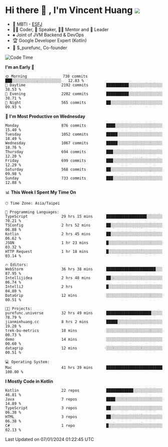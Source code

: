 # Hi there 👋 , I'm Vincent Huang ![](https://komarev.com/ghpvc/?username=Jian-Min-Huang)
- 👀 MBTI - [ESFJ](https://www.16personalities.com/esfj-personality)
- 👨‍💻 Coder, 🎤 Speaker, 👨‍🏫 Mentor and 🚀 Leader
- ♠️ Joint of JVM Backend & DevOps
- 🏆 Google Developer Expert (Kotlin)
- 💼 $_purefunc, Co-founder

<!--START_SECTION:waka-->
![Code Time](http://img.shields.io/badge/Code%20Time-3%2C201%20hrs%2018%20mins-blue)

**I'm an Early 🐤** 

```text
🌞 Morning                730 commits         ███░░░░░░░░░░░░░░░░░░░░░░   12.83 % 
🌆 Daytime                2192 commits        ██████████░░░░░░░░░░░░░░░   38.53 % 
🌃 Evening                2202 commits        ██████████░░░░░░░░░░░░░░░   38.71 % 
🌙 Night                  565 commits         ██░░░░░░░░░░░░░░░░░░░░░░░   09.93 % 
```
📅 **I'm Most Productive on Wednesday** 

```text
Monday                   876 commits         ████░░░░░░░░░░░░░░░░░░░░░   15.40 % 
Tuesday                  1052 commits        █████░░░░░░░░░░░░░░░░░░░░   18.49 % 
Wednesday                1067 commits        █████░░░░░░░░░░░░░░░░░░░░   18.76 % 
Thursday                 694 commits         ███░░░░░░░░░░░░░░░░░░░░░░   12.20 % 
Friday                   699 commits         ███░░░░░░░░░░░░░░░░░░░░░░   12.29 % 
Saturday                 568 commits         ██░░░░░░░░░░░░░░░░░░░░░░░   09.98 % 
Sunday                   733 commits         ███░░░░░░░░░░░░░░░░░░░░░░   12.88 % 
```


📊 **This Week I Spent My Time On** 

```text
🕑︎ Time Zone: Asia/Taipei

💬 Programming Languages: 
TypeScript               29 hrs 15 mins      ██████████████████░░░░░░░   70.21 % 
TSConfig                 2 hrs 52 mins       ██░░░░░░░░░░░░░░░░░░░░░░░   06.88 % 
Kotlin                   2 hrs 45 mins       ██░░░░░░░░░░░░░░░░░░░░░░░   06.62 % 
JSON                     1 hr 23 mins        █░░░░░░░░░░░░░░░░░░░░░░░░   03.32 % 
HTTP Request             1 hr 18 mins        █░░░░░░░░░░░░░░░░░░░░░░░░   03.14 % 

🔥 Editors: 
WebStorm                 36 hrs 38 mins      ██████████████████████░░░   87.95 % 
Intellijidea             2 hrs 48 mins       ██░░░░░░░░░░░░░░░░░░░░░░░   06.74 % 
IntelliJ                 2 hrs               █░░░░░░░░░░░░░░░░░░░░░░░░   04.80 % 
DataGrip                 12 mins             ░░░░░░░░░░░░░░░░░░░░░░░░░   00.51 % 

🐱‍💻 Projects: 
purefunc.universe        32 hrs 49 mins      ████████████████████░░░░░   78.79 % 
jianminhuang.cc          8 hrs 2 mins        █████░░░░░░░░░░░░░░░░░░░░   19.28 % 
trek-bu-metrics          18 mins             ░░░░░░░░░░░░░░░░░░░░░░░░░   00.73 % 
demo                     14 mins             ░░░░░░░░░░░░░░░░░░░░░░░░░   00.60 % 
datagrip                 12 mins             ░░░░░░░░░░░░░░░░░░░░░░░░░   00.51 % 

💻 Operating System: 
Mac                      41 hrs 39 mins      █████████████████████████   100.00 % 
```

**I Mostly Code in Kotlin** 

```text
Kotlin                   22 repos            ████████████░░░░░░░░░░░░░   46.81 % 
Java                     7 repos             ████░░░░░░░░░░░░░░░░░░░░░   14.89 % 
TypeScript               3 repos             ██░░░░░░░░░░░░░░░░░░░░░░░   06.38 % 
HTML                     3 repos             ██░░░░░░░░░░░░░░░░░░░░░░░   06.38 % 
C#                       1 repo              █░░░░░░░░░░░░░░░░░░░░░░░░   02.13 % 
```




 Last Updated on 07/01/2024 01:22:45 UTC
<!--END_SECTION:waka-->
